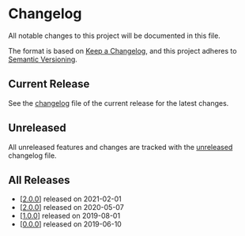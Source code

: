# Changelog

All notable changes to this project will be documented in this file.

The format is based on [Keep a Changelog](https://keepachangelog.com/en/1.0.0/),
and this project adheres to [Semantic Versioning](https://semver.org/spec/v2.0.0.html).

## Current Release

See the [changelog](.changelog/CHANGELOG-2.1.0.md) file of the current release for the latest changes.

## Unreleased

All unreleased features and changes are tracked with the [unreleased](.changelog/UNRELEASED.md) changelog file.

## All Releases

- [[2.0.0](.changelog/CHANGELOG-2.1.0.md)] released on 2021-02-01
- [[2.0.0](.changelog/CHANGELOG-2.0.0.md)] released on 2020-05-07
- [[1.0.0](.changelog/CHANGELOG-1.0.0.md)] released on 2019-08-01
- [[0.0.0](.changelog/CHANGELOG-0.0.0.md)] released on 2019-06-10
